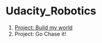 # Udacity_Robotics

1. [Project: Build my world](Robotics_Gazebo/README.md)
2. Project: Go Chase it!